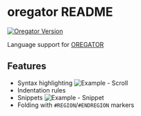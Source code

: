 # oregator README
[![Oregator Version](https://img.shields.io/badge/Oregator-V3.01.009-blue.svg)](https://www.casymir.ch/index.php/de/download/category/15-oregator-reportgenerator?download=28:oregator-handbuch)

Language support for [OREGATOR](https://www.opag.ch/index.php/8-produkte/software/20-oregator-reportgenerator-fuer-sql-datenbanken)

## Features

* Syntax highlighting
![Example - Scroll](https://i.imgur.com/s4mCW1a.gif)
* Indentation rules
* Snippets
![Example - Snippet](https://i.imgur.com/6srmWSk.gif)
* Folding with `#REGION`/`#ENDREGION` markers